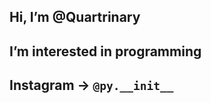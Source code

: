 Hi, I’m @Quartrinary
------------------------------
I’m interested in programming
------------------------------
Instagram -> ```@py.__init__```
------------------------------

<!---
Quartrinary/Quartrinary is a ✨ special ✨ repository because its `README.md` (this file) appears on your GitHub profile.
You can click the Preview link to take a look at your changes.
--->
